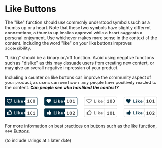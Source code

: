# Like Buttons

The "like" function should use commonly understood symbols such as a thumbs up or a heart. Note that these two symbols have slightly different connotations; a thumbs up implies approval while a heart suggests a personal enjoyment. Use whichever makes more sense in the context of the content. Including the word "like" on your like buttons improves accessibility.

"Liking" should be a binary on/off function. Avoid using negative functions such as "dislike" as this may dissuade users from creating new content, or may give an overall negative impression of your product.

Including a counter on like buttons can improve the community aspect of your product, as users can see how many people have positively reacted to the content. _**Can people see who has liked the content?**_

![](.gitbook/assets/likebutton.png)

For more information on best practices on buttons such as the like function, see [Buttons](https://www.gitbook.com/book/gctools-outilsgc/-gcdigital-design-system/edit#/edit/master/buttons.md?_k=gs2sz8).

\(to include ratings at a later date\)

